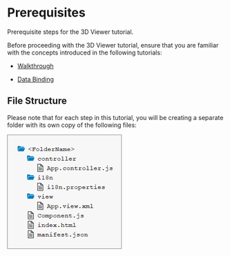 <!-- loio4bd6efb6c96046879224ac9a34880bcc -->

# Prerequisites

Prerequisite steps for the 3D Viewer tutorial.

Before proceeding with the 3D Viewer tutorial, ensure that you are familiar with the concepts introduced in the following tutorials:

-   [Walkthrough](walkthrough-3da5f4b.md)

-   [Data Binding](data-binding-e531093.md)




## File Structure

Please note that for each step in this tutorial, you will be creating a separate folder with its own copy of the following files:

![](images/Tutorial_3D_Viewer_Folder_Structure_a75ab3f.png)

